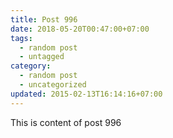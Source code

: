 ```yaml
---
title: Post 996
date: 2018-05-20T00:47:00+07:00
tags:
  - random post
  - untagged
category:
  - random post
  - uncategorized
updated: 2015-02-13T16:14:16+07:00
---
```

This is content of post 996